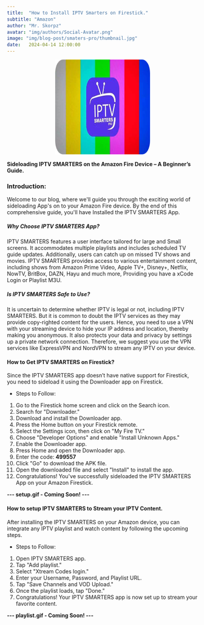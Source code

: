 ```yaml
---
title:  "How to Install IPTV Smarters on Firestick."
subtitle: "Amazon"
author: "Mr. Skorpz"
avatar: "img/authors/Social-Avatar.png"
image: "img/blog-post/smaters-pro/thumbnail.jpg"
date:   2024-04-14 12:00:00
---
```


<div style="text-align: center"><img src="img/blog-post/smaters-pro/post-img.png" width="250" height="250" /></div>

**Sideloading IPTV SMARTERS on the Amazon Fire Device – A Beginner’s Guide.**

### **Introduction:**
Welcome to our blog, where we'll guide you through the exciting world of sideloading App's on to your Amazon Fire device. By the end of this comprehensive guide, you'll have Installed the IPTV SMARTERS App.

##### **Why Choose IPTV SMARTERS App?**
IPTV SMARTERS features a user interface tailored for large and Small screens. It accommodates multiple playlists and includes scheduled TV guide updates. Additionally, users can catch up on missed TV shows and movies. IPTV SMARTERS provides access to various entertainment content, including shows from Amazon Prime Video, Apple TV+, Disney+, Netflix, NowTV, BritBox, DAZN, Hayu and much more, Providing you have a xCode Login or Playlist M3U.

##### Is IPTV SMARTERS Safe to Use?
It is uncertain to determine whether IPTV is legal or not, including IPTV SMARTERS. But it is common to doubt the IPTV services as they may provide copy-righted content for the users. Hence, you need to use a VPN with your streaming device to hide your IP address and location, thereby making you anonymous. It also protects your data and privacy by settings up a private network connection. Therefore, we suggest you use the VPN services like ExpressVPN and NordVPN to stream any IPTV on your device.

#### How to Get IPTV SMARTERS on Firestick?
Since the IPTV SMARTERS app doesn’t have native support for Firestick, you need to sideload it using the Downloader app on Firestick.

- Steps to Follow:
1. Go to the Firestick home screen and click on the Search icon.
2. Search for "Downloader."
3. Download and install the Downloader app.
4. Press the Home button on your Firestick remote.
5. Select the Settings icon, then click on "My Fire TV."
6. Choose "Developer Options" and enable "Install Unknown Apps."
7. Enable the Downloader app.
8. Press Home and open the Downloader app.
9. Enter the code: **499557**
10. Click "Go" to download the APK file.
11. Open the downloaded file and select "Install" to install the app.
12. Congratulations! You've successfully sideloaded the IPTV SMARTERS App on your Amazon Firestick.

**--- setup.gif - Coming Soon! ---**

#### How to setup IPTV SMARTERS to Stream your IPTV Content.
After installing the IPTV SMARTERS on your Amazon device, you can integrate any IPTV playlist and watch content by following the upcoming steps.

- Steps to Follow:
1. Open IPTV SMARTERS app.
2. Tap "Add playlist."
3. Select "Xtream Codes login."
4. Enter your Username, Password, and Playlist URL.
5. Tap "Save Channels and VOD Upload."
6. Once the playlist loads, tap "Done."
7. Congratulations! Your IPTV SMARTERS app is now set up to stream your favorite content.

**--- playlist.gif - Coming Soon! ---**